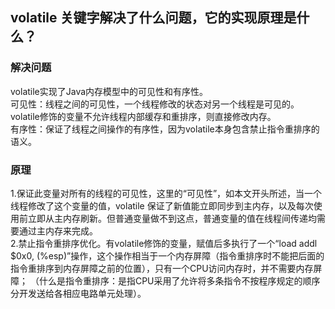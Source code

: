 ## volatile 关键字解决了什么问题，它的实现原理是什么？
### 解决问题
volatile实现了Java内存模型中的可见性和有序性。  
可见性：线程之间的可见性，一个线程修改的状态对另一个线程是可见的。volatile修饰的变量不允许线程内部缓存和重排序，则直接修改内存。  
有序性：保证了线程之间操作的有序性，因为volatile本身包含禁止指令重排序的语义。
### 原理
1.保证此变量对所有的线程的可见性，这里的“可见性”，如本文开头所述，当一个线程修改了这个变量的值，volatile 保证了新值能立即同步到主内存，以及每次使用前立即从主内存刷新。但普通变量做不到这点，普通变量的值在线程间传递均需要通过主内存来完成。  
2.禁止指令重排序优化。有volatile修饰的变量，赋值后多执行了一个“load addl $0x0, (%esp)”操作，这个操作相当于一个内存屏障（指令重排序时不能把后面的指令重排序到内存屏障之前的位置），只有一个CPU访问内存时，并不需要内存屏障；
（什么是指令重排序：是指CPU采用了允许将多条指令不按程序规定的顺序分开发送给各相应电路单元处理）。
